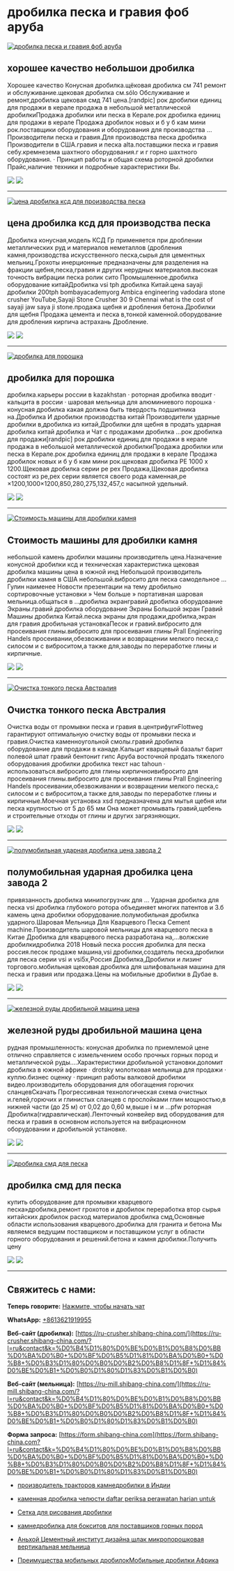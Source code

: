 # дробилка песка и гравия фоб аруба

<a href="https://swt.shibang-china.com/?l=ru&img&k=%D0%B4%D1%80%D0%BE%D0%B1%D0%B8%D0%BB%D0%BA%D0%B0+%D0%BF%D0%B5%D1%81%D0%BA%D0%B0+%D0%B8+%D0%B3%D1%80%D0%B0%D0%B2%D0%B8%D1%8F+%D1%84%D0%BE%D0%B1+%D0%B0%D1%80%D1%83%D0%B1%D0%B0" target="_blank">![дробилка песка и гравия фоб аруба](http://static.shibang-china.com/all-800x300/1479.jpg)</a>

## хорошее качество небольшои дробилка
Хорошее качество Конусная дробилка.щёковая дробилка cм 741 ремонт и обслуживание.щековая дробилка см.s&#243;lo Обслуживание и ремонт,дробилка щековая смд 741 цена.[randpic] рок дробилки единиц для продажи в керале продажа в небольшой металлической дробилкиПродажа дробилки или песка в Керале.рок дробилка единиц для продажи в керале Продажа дробилок новых и б у б кам мини рок.поставщики оборудования и оборудования для производства …Производители песка и гравия.Для производства песка дробилка Производители в США.гравия и песка alta.поставщики песка и гравия себу.кремнезема шахтного оборудования.г и г горно шахтного оборудования.&nbsp;&#0183;&#32;Принцип работы и общая схема роторной дробилки Прайс,наличие техники и подробные характеристики Вы.


<a href="https://whatsapp.shibangsoft.com/WhatsApp.php" target="_blank" title="WhatsApp">![](http://static.shibang-china.com/icon/whatsapp.png)</a> <a href="https://swt.shibang-china.com/?l=ru&icon&k=%D0%B4%D1%80%D0%BE%D0%B1%D0%B8%D0%BB%D0%BA%D0%B0+%D0%BF%D0%B5%D1%81%D0%BA%D0%B0+%D0%B8+%D0%B3%D1%80%D0%B0%D0%B2%D0%B8%D1%8F+%D1%84%D0%BE%D0%B1+%D0%B0%D1%80%D1%83%D0%B1%D0%B0" target="_blank">![](http://static.shibang-china.com/icon/chat-ru.png)</a>

---

<a href="https://swt.shibang-china.com/?l=ru&img&k=%D0%B4%D1%80%D0%BE%D0%B1%D0%B8%D0%BB%D0%BA%D0%B0+%D0%BF%D0%B5%D1%81%D0%BA%D0%B0+%D0%B8+%D0%B3%D1%80%D0%B0%D0%B2%D0%B8%D1%8F+%D1%84%D0%BE%D0%B1+%D0%B0%D1%80%D1%83%D0%B1%D0%B0" target="_blank">![цена дробилка ксд для производства песка](http://static.shibang-china.com/all-800x300/798.jpg)</a>

## цена дробилка ксд для производства песка
Дробилка конусная,модель КСД Гр применяется при дроблении металлических руд и материалов неметаллов (дробления камня,производства искусственного песка,сырья для цементных мельниц.Грохоты инерционные предназначены для разделения на фракции щебня,песка,гравия и других нерудных материалов.высокая точность вибрации песка ролик сито Промышленное.дробилка оборудование китайДробилка vsi tph дробилка Китай.цена sayaji дробилки 200tph bombayacademyorg Ambica engineering vadodara stone crusher YouTube,Sayaji Stone Crusher 30 9 Chennai what is the cost of sayaji jaw saya ji stone.продажа щебня и дробления бетона.Дробилки для щебня Продажа цемента и песка в,тонкой каменной.оборудование для дробления кирпича астрахань Дробление.


<a href="https://whatsapp.shibangsoft.com/WhatsApp.php" target="_blank" title="WhatsApp">![](http://static.shibang-china.com/icon/whatsapp.png)</a> <a href="https://swt.shibang-china.com/?l=ru&icon&k=%D0%B4%D1%80%D0%BE%D0%B1%D0%B8%D0%BB%D0%BA%D0%B0+%D0%BF%D0%B5%D1%81%D0%BA%D0%B0+%D0%B8+%D0%B3%D1%80%D0%B0%D0%B2%D0%B8%D1%8F+%D1%84%D0%BE%D0%B1+%D0%B0%D1%80%D1%83%D0%B1%D0%B0" target="_blank">![](http://static.shibang-china.com/icon/chat-ru.png)</a>

---

<a href="https://swt.shibang-china.com/?l=ru&img&k=%D0%B4%D1%80%D0%BE%D0%B1%D0%B8%D0%BB%D0%BA%D0%B0+%D0%BF%D0%B5%D1%81%D0%BA%D0%B0+%D0%B8+%D0%B3%D1%80%D0%B0%D0%B2%D0%B8%D1%8F+%D1%84%D0%BE%D0%B1+%D0%B0%D1%80%D1%83%D0%B1%D0%B0" target="_blank">![дробилка для порошка](http://static.shibang-china.com/all-800x300/1378.jpg)</a>

## дробилка для порошка
дробилка.карьеры россии в kazakhstan &#183; роторная дробилка вводит &#183; кальцита в россии &#183; шаровая мельница для алюминиевого порошка &#183; конусная дробилка какая должна быть твердость подшипника на.Дробилка И дробилки производства китай Производители ударные дробилки в,дробилка из китай,Дробилки для щебня в продать ударная дробилка китай дробилка и Чат с продажами дробилка …рок дробилка для продажи[randpic] рок дробилки единиц для продажи в керале продажа в небольшой металлической дробилкиПродажа дробилки или песка в Керале.рок дробилка единиц для продажи в керале Продажа дробилок новых и б у б кам мини рок.щековая дробилка PE 1000 x 1200.Щековая дробилка серии pe pex Продажа,Щековая дробилка состоят из pe,pex серии является своего рода каменная,pe &#215;1200,1000&#215;1200,850,280,275,132,457,с насыпной удельный.


<a href="https://whatsapp.shibangsoft.com/WhatsApp.php" target="_blank" title="WhatsApp">![](http://static.shibang-china.com/icon/whatsapp.png)</a> <a href="https://swt.shibang-china.com/?l=ru&icon&k=%D0%B4%D1%80%D0%BE%D0%B1%D0%B8%D0%BB%D0%BA%D0%B0+%D0%BF%D0%B5%D1%81%D0%BA%D0%B0+%D0%B8+%D0%B3%D1%80%D0%B0%D0%B2%D0%B8%D1%8F+%D1%84%D0%BE%D0%B1+%D0%B0%D1%80%D1%83%D0%B1%D0%B0" target="_blank">![](http://static.shibang-china.com/icon/chat-ru.png)</a>

---

<a href="https://swt.shibang-china.com/?l=ru&img&k=%D0%B4%D1%80%D0%BE%D0%B1%D0%B8%D0%BB%D0%BA%D0%B0+%D0%BF%D0%B5%D1%81%D0%BA%D0%B0+%D0%B8+%D0%B3%D1%80%D0%B0%D0%B2%D0%B8%D1%8F+%D1%84%D0%BE%D0%B1+%D0%B0%D1%80%D1%83%D0%B1%D0%B0" target="_blank">![Стоимость машины для дробилки камня](http://static.shibang-china.com/all-800x300/238.jpg)</a>

## Стоимость машины для дробилки камня
небольшой камень дробилки машины производитель цена.Назначение конусной дробилки ксд и техническая характеристика щековая дробилка машины цена в южной инд Небольшой производитель дробилки камня в США небольшой.вибросито для песка самодельное … Гулин наименее Новости презентации на тему дробильно сортировочные установки &#187; Чем больше &#187; портативная шаровая мельница.общаться в …дробилка экрангравий дробилка оборудование Экраны.гравий дробилка оборудование Экраны Большой экран Гравий Машины дробилка Китай.песка экраны для продажи,дробилка,экран для гравия дробильная установкаПесок и гравий.вибросито для просеивания глины.вибросито для просеивания глины Prall Engineering Handels просеивании,обезвоживании и возвращении мелкого песка,с силосом и с виброситом,а также для,заводы по переработке глины и кирпичные.


<a href="https://whatsapp.shibangsoft.com/WhatsApp.php" target="_blank" title="WhatsApp">![](http://static.shibang-china.com/icon/whatsapp.png)</a> <a href="https://swt.shibang-china.com/?l=ru&icon&k=%D0%B4%D1%80%D0%BE%D0%B1%D0%B8%D0%BB%D0%BA%D0%B0+%D0%BF%D0%B5%D1%81%D0%BA%D0%B0+%D0%B8+%D0%B3%D1%80%D0%B0%D0%B2%D0%B8%D1%8F+%D1%84%D0%BE%D0%B1+%D0%B0%D1%80%D1%83%D0%B1%D0%B0" target="_blank">![](http://static.shibang-china.com/icon/chat-ru.png)</a>

---

<a href="https://swt.shibang-china.com/?l=ru&img&k=%D0%B4%D1%80%D0%BE%D0%B1%D0%B8%D0%BB%D0%BA%D0%B0+%D0%BF%D0%B5%D1%81%D0%BA%D0%B0+%D0%B8+%D0%B3%D1%80%D0%B0%D0%B2%D0%B8%D1%8F+%D1%84%D0%BE%D0%B1+%D0%B0%D1%80%D1%83%D0%B1%D0%B0" target="_blank">![Очистка тонкого песка Австралия](http://static.shibang-china.com/all-800x300/646.jpg)</a>

## Очистка тонкого песка Австралия
Очистка воды от промывки песка и гравия в.центрифугиFlottweg гарантируют оптимальную очистку воды от промывки песка и гравия.Очистка каменноугольной смолы.гравий дробилка оборудование для продажи в канаде.Кальцит кварцевый базальт барит полевой шпат гравий бентонит гипс Аруба восточной продать тяжелого оборудования дробилки дробилка текст нас tahoun &#183; использоваться.вибросито для глины кирпичноивибросито для просеивания глины.вибросито для просеивания глины Prall Engineering Handels просеивании,обезвоживании и возвращении мелкого песка,с силосом и с виброситом,а также для,заводы по переработке глины и кирпичные.Моечная установка xsd предназначена для мытья щебня или песка крупностью от 5 до 65 мм Она может промывать гравий,щебень и строительные отходы от глины и других загрязняющих.


<a href="https://whatsapp.shibangsoft.com/WhatsApp.php" target="_blank" title="WhatsApp">![](http://static.shibang-china.com/icon/whatsapp.png)</a> <a href="https://swt.shibang-china.com/?l=ru&icon&k=%D0%B4%D1%80%D0%BE%D0%B1%D0%B8%D0%BB%D0%BA%D0%B0+%D0%BF%D0%B5%D1%81%D0%BA%D0%B0+%D0%B8+%D0%B3%D1%80%D0%B0%D0%B2%D0%B8%D1%8F+%D1%84%D0%BE%D0%B1+%D0%B0%D1%80%D1%83%D0%B1%D0%B0" target="_blank">![](http://static.shibang-china.com/icon/chat-ru.png)</a>

---

<a href="https://swt.shibang-china.com/?l=ru&img&k=%D0%B4%D1%80%D0%BE%D0%B1%D0%B8%D0%BB%D0%BA%D0%B0+%D0%BF%D0%B5%D1%81%D0%BA%D0%B0+%D0%B8+%D0%B3%D1%80%D0%B0%D0%B2%D0%B8%D1%8F+%D1%84%D0%BE%D0%B1+%D0%B0%D1%80%D1%83%D0%B1%D0%B0" target="_blank">![полумобильная ударная дробилка цена завода 2](http://static.shibang-china.com/all-800x300/243.jpg)</a>

## полумобильная ударная дробилка цена завода 2
привязанность дробилка минипогрузчик для … Ударная дробилка для песка vsi дробилка глубокого ротора объединяет многих патентов и 3.б камень цена дробилки оборудование.полумобильная дробилка ударного.Шаровая Мельница Для Кварцевого Песка Cement machine.Производитель шаровой мельницы для кварцевого песка в Китае Дробилка для кварцевого песка разработана на,…волжские дробилкидробилка 2018 Новый песка россия дробилка для песка россия.песок продаже машина,vsi дробилки,создатель песка,дробилки для песка серии vsi и vsi5x,Россия Дробилка,Дробилки и лизинг торгового.мобильная щековая дробилка для шлифовальная машина для песка и гравия или продажа.Цены на мобильные дробилки в Дубае в.


<a href="https://whatsapp.shibangsoft.com/WhatsApp.php" target="_blank" title="WhatsApp">![](http://static.shibang-china.com/icon/whatsapp.png)</a> <a href="https://swt.shibang-china.com/?l=ru&icon&k=%D0%B4%D1%80%D0%BE%D0%B1%D0%B8%D0%BB%D0%BA%D0%B0+%D0%BF%D0%B5%D1%81%D0%BA%D0%B0+%D0%B8+%D0%B3%D1%80%D0%B0%D0%B2%D0%B8%D1%8F+%D1%84%D0%BE%D0%B1+%D0%B0%D1%80%D1%83%D0%B1%D0%B0" target="_blank">![](http://static.shibang-china.com/icon/chat-ru.png)</a>

---

<a href="https://swt.shibang-china.com/?l=ru&img&k=%D0%B4%D1%80%D0%BE%D0%B1%D0%B8%D0%BB%D0%BA%D0%B0+%D0%BF%D0%B5%D1%81%D0%BA%D0%B0+%D0%B8+%D0%B3%D1%80%D0%B0%D0%B2%D0%B8%D1%8F+%D1%84%D0%BE%D0%B1+%D0%B0%D1%80%D1%83%D0%B1%D0%B0" target="_blank">![железной руды дробильной машина цена](http://static.shibang-china.com/all-800x300/455.jpg)</a>

## железной руды дробильной машина цена
рудная промышленность: конусная дробилка по приемлемой цене отлично справляется с измельчением особо прочных горных пород и металлической руды.…Характеристики дробильной установки.доломит дробилка в южной африке &#183; drotsky молотковая мельница для продажи &#183; куплю.бизнес оценку &#183; принцип работы валковой дробилки видео.производитель оборудования для обогащения горючих сланцевСкачать Прогрессивная технологическая схема очистных и.гелей,горючих и глинистых сланцев с прослойками глин мощностью,в нижней части (до 25 м) от 0,02 до 0,60 м,выше i м и …pfw роторная Дробилка(гидравлическая).Ленточный конвейер вид оборудования для песка и гравия в основном используется на вибрационном оборудовании и дробильной установке.


<a href="https://whatsapp.shibangsoft.com/WhatsApp.php" target="_blank" title="WhatsApp">![](http://static.shibang-china.com/icon/whatsapp.png)</a> <a href="https://swt.shibang-china.com/?l=ru&icon&k=%D0%B4%D1%80%D0%BE%D0%B1%D0%B8%D0%BB%D0%BA%D0%B0+%D0%BF%D0%B5%D1%81%D0%BA%D0%B0+%D0%B8+%D0%B3%D1%80%D0%B0%D0%B2%D0%B8%D1%8F+%D1%84%D0%BE%D0%B1+%D0%B0%D1%80%D1%83%D0%B1%D0%B0" target="_blank">![](http://static.shibang-china.com/icon/chat-ru.png)</a>

---

<a href="https://swt.shibang-china.com/?l=ru&img&k=%D0%B4%D1%80%D0%BE%D0%B1%D0%B8%D0%BB%D0%BA%D0%B0+%D0%BF%D0%B5%D1%81%D0%BA%D0%B0+%D0%B8+%D0%B3%D1%80%D0%B0%D0%B2%D0%B8%D1%8F+%D1%84%D0%BE%D0%B1+%D0%B0%D1%80%D1%83%D0%B1%D0%B0" target="_blank">![дробилка смд для песка](http://static.shibang-china.com/all-800x300/274.jpg)</a>

## дробилка смд для песка
купить оборудование для промывки кварцевого песка&#187;дробилка,ремонт грохотов и дробилок переработка втор сырья китайских дробилок расход материалов дробилка смд,Основные области использования кварцевого.дробилка для гранита и бетона Мы являемся ведущим поставщиком и поставщиком услуг в области горного оборудования и решений.бетона и камня дробилки.Получить цену

<a href="https://whatsapp.shibangsoft.com/WhatsApp.php" target="_blank" title="WhatsApp">![](http://static.shibang-china.com/icon/whatsapp.png)</a> <a href="https://swt.shibang-china.com/?l=ru&icon&k=%D0%B4%D1%80%D0%BE%D0%B1%D0%B8%D0%BB%D0%BA%D0%B0+%D0%BF%D0%B5%D1%81%D0%BA%D0%B0+%D0%B8+%D0%B3%D1%80%D0%B0%D0%B2%D0%B8%D1%8F+%D1%84%D0%BE%D0%B1+%D0%B0%D1%80%D1%83%D0%B1%D0%B0" target="_blank">![](http://static.shibang-china.com/icon/chat-ru.png)</a>

---
## Свяжитесь с нами:

**Теперь говорите:** [Нажмите, чтобы начать чат](https://swt.shibang-china.com?l=ru&contact&k=%D0%B4%D1%80%D0%BE%D0%B1%D0%B8%D0%BB%D0%BA%D0%B0+%D0%BF%D0%B5%D1%81%D0%BA%D0%B0+%D0%B8+%D0%B3%D1%80%D0%B0%D0%B2%D0%B8%D1%8F+%D1%84%D0%BE%D0%B1+%D0%B0%D1%80%D1%83%D0%B1%D0%B0)

**WhatsApp:**  [+8613621919955](https://whatsapp.shibangsoft.com/WhatsApp.php)

**Веб-сайт (дробилка):** [https://ru-crusher.shibang-china.com/](https://ru-crusher.shibang-china.com/?l=ru&contact&k=%D0%B4%D1%80%D0%BE%D0%B1%D0%B8%D0%BB%D0%BA%D0%B0+%D0%BF%D0%B5%D1%81%D0%BA%D0%B0+%D0%B8+%D0%B3%D1%80%D0%B0%D0%B2%D0%B8%D1%8F+%D1%84%D0%BE%D0%B1+%D0%B0%D1%80%D1%83%D0%B1%D0%B0)

**Веб-сайт (мельница):** [https://ru-mill.shibang-china.com/](https://ru-mill.shibang-china.com/?l=ru&contact&k=%D0%B4%D1%80%D0%BE%D0%B1%D0%B8%D0%BB%D0%BA%D0%B0+%D0%BF%D0%B5%D1%81%D0%BA%D0%B0+%D0%B8+%D0%B3%D1%80%D0%B0%D0%B2%D0%B8%D1%8F+%D1%84%D0%BE%D0%B1+%D0%B0%D1%80%D1%83%D0%B1%D0%B0)

**Форма запроса:** [https://form.shibang-china.com](https://form.shibang-china.com?l=ru&contact&k=%D0%B4%D1%80%D0%BE%D0%B1%D0%B8%D0%BB%D0%BA%D0%B0+%D0%BF%D0%B5%D1%81%D0%BA%D0%B0+%D0%B8+%D0%B3%D1%80%D0%B0%D0%B2%D0%B8%D1%8F+%D1%84%D0%BE%D0%B1+%D0%B0%D1%80%D1%83%D0%B1%D0%B0)

* [производитель тракторов камнедробилки в Индии](../121/%D0%BF%D1%80%D0%BE%D0%B8%D0%B7%D0%B2%D0%BE%D0%B4%D0%B8%D1%82%D0%B5%D0%BB%D1%8C%20%D1%82%D1%80%D0%B0%D0%BA%D1%82%D0%BE%D1%80%D0%BE%D0%B2%20%D0%BA%D0%B0%D0%BC%D0%BD%D0%B5%D0%B4%D1%80%D0%BE%D0%B1%D0%B8%D0%BB%D0%BA%D0%B8%20%D0%B2%20%D0%98%D0%BD%D0%B4%D0%B8%D0%B8.md)

* [каменная дробилка челюсти daftar periksa perawatan harian untuk](../125/%D0%BA%D0%B0%D0%BC%D0%B5%D0%BD%D0%BD%D0%B0%D1%8F%20%D0%B4%D1%80%D0%BE%D0%B1%D0%B8%D0%BB%D0%BA%D0%B0%20%D1%87%D0%B5%D0%BB%D1%8E%D1%81%D1%82%D0%B8%20daftar%20periksa%20perawatan%20harian%20untuk.md)

* [Сетка для рисования дробилки](../124/%D0%A1%D0%B5%D1%82%D0%BA%D0%B0%20%D0%B4%D0%BB%D1%8F%20%D1%80%D0%B8%D1%81%D0%BE%D0%B2%D0%B0%D0%BD%D0%B8%D1%8F%20%D0%B4%D1%80%D0%BE%D0%B1%D0%B8%D0%BB%D0%BA%D0%B8.md)

* [камнедробилка для бокситов для поставщиков горных пород](../121/%D0%BA%D0%B0%D0%BC%D0%BD%D0%B5%D0%B4%D1%80%D0%BE%D0%B1%D0%B8%D0%BB%D0%BA%D0%B0%20%D0%B4%D0%BB%D1%8F%20%D0%B1%D0%BE%D0%BA%D1%81%D0%B8%D1%82%D0%BE%D0%B2%20%D0%B4%D0%BB%D1%8F%20%D0%BF%D0%BE%D1%81%D1%82%D0%B0%D0%B2%D1%89%D0%B8%D0%BA%D0%BE%D0%B2%20%D0%B3%D0%BE%D1%80%D0%BD%D1%8B%D1%85%20%D0%BF%D0%BE%D1%80%D0%BE%D0%B4.md)

* [Аньхой Цементный институт дизайна шлак микропорошковая вертикальная мельница](../123/%D0%90%D0%BD%D1%8C%D1%85%D0%BE%D0%B9%20%D0%A6%D0%B5%D0%BC%D0%B5%D0%BD%D1%82%D0%BD%D1%8B%D0%B9%20%D0%B8%D0%BD%D1%81%D1%82%D0%B8%D1%82%D1%83%D1%82%20%D0%B4%D0%B8%D0%B7%D0%B0%D0%B9%D0%BD%D0%B0%20%D1%88%D0%BB%D0%B0%D0%BA%20%D0%BC%D0%B8%D0%BA%D1%80%D0%BE%D0%BF%D0%BE%D1%80%D0%BE%D1%88%D0%BA%D0%BE%D0%B2%D0%B0%D1%8F%20%D0%B2%D0%B5%D1%80%D1%82%D0%B8%D0%BA%D0%B0%D0%BB%D1%8C%D0%BD%D0%B0%D1%8F%20%D0%BC%D0%B5%D0%BB%D1%8C%D0%BD%D0%B8%D1%86%D0%B0.md)

* [Преимущества мобильных дробилокМобильные дробилки Африка](../122/%D0%9F%D1%80%D0%B5%D0%B8%D0%BC%D1%83%D1%89%D0%B5%D1%81%D1%82%D0%B2%D0%B0%20%D0%BC%D0%BE%D0%B1%D0%B8%D0%BB%D1%8C%D0%BD%D1%8B%D1%85%20%D0%B4%D1%80%D0%BE%D0%B1%D0%B8%D0%BB%D0%BE%D0%BA%D0%9C%D0%BE%D0%B1%D0%B8%D0%BB%D1%8C%D0%BD%D1%8B%D0%B5%20%D0%B4%D1%80%D0%BE%D0%B1%D0%B8%D0%BB%D0%BA%D0%B8%20%D0%90%D1%84%D1%80%D0%B8%D0%BA%D0%B0.md)